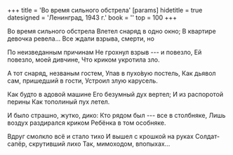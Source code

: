 +++
title = 'Во время сильного обстрела'
[params]
  hidetitle = true
  datesigned = 'Ленинград, 1943 г.'
  book = ''
  top = 100
+++
<!-- [набросок карандашом] -->

Во время сильного обстрела
Влетел снаряд в одно окно;
В квартире девочка ревела...
Все ждали взрыва, смерти, но

По неизведанным причинам
Не грохнул взрыв --- и повезло,
Ей повезло, моей дивчине,
Что криком укротила зло.

А тот снаряд, незваным гостем,
Упав в пухо&#x301;вую постель,
Как дьявол сам, пришедший в гости,
Устроил злую карусель.

Как будто в адовой машине
Его безумный дух вертел;
И из распоротой перины
Как тополиный пух летел.

И было страшно, жутко, дико:
Кто рядом был --- все в столбняке,
Лишь воздух раздирался криком
Ребёнка в том особняке.

Вдруг смолкло всё и стало тихо
И вышел с крошкой на руках
Солдат-сапёр, скрутивший лихо
Так, мимоходом, впопыхах...

<!-- Ленинград, 1943 г. -->
